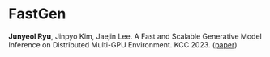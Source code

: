 # FastGen

**Junyeol Ryu**, Jinpyo Kim, Jaejin Lee. A Fast and Scalable Generative Model Inference on Distributed Multi-GPU Environment. KCC 2023. ([paper](fastgen.pdf))
